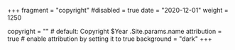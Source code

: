 +++
fragment = "copyright"
#disabled = true
date = "2020-12-01"
weight = 1250

copyright = "" # default: Copyright $Year .Site.params.name
attribution = true # enable attribution by setting it to true
background = "dark"
+++
